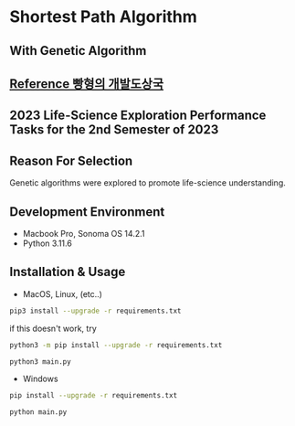 # Shortest Path Algorithm
## With Genetic Algorithm

## [Reference 빵형의 개발도상국](https://youtu.be/H8beAqbiWZw)

## 2023 Life-Science Exploration Performance Tasks for the 2nd Semester of 2023

## Reason For Selection
Genetic algorithms were explored to promote life-science understanding.


## Development Environment
- Macbook Pro, Sonoma OS 14.2.1
- Python 3.11.6

## Installation & Usage
- MacOS, Linux, (etc..)
```bash
pip3 install --upgrade -r requirements.txt
```
if this doesn't work, try
```bash
python3 -m pip install --upgrade -r requirements.txt
```
```bash
python3 main.py 
```

- Windows
```bash
pip install --upgrade -r requirements.txt
```
```bash
python main.py 
```